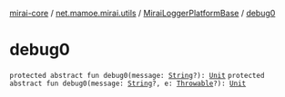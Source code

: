 [mirai-core](../../index.md) / [net.mamoe.mirai.utils](../index.md) / [MiraiLoggerPlatformBase](index.md) / [debug0](./debug0.md)

# debug0

`protected abstract fun debug0(message: `[`String`](https://kotlinlang.org/api/latest/jvm/stdlib/kotlin/-string/index.html)`?): `[`Unit`](https://kotlinlang.org/api/latest/jvm/stdlib/kotlin/-unit/index.html)
`protected abstract fun debug0(message: `[`String`](https://kotlinlang.org/api/latest/jvm/stdlib/kotlin/-string/index.html)`?, e: `[`Throwable`](https://kotlinlang.org/api/latest/jvm/stdlib/kotlin/-throwable/index.html)`?): `[`Unit`](https://kotlinlang.org/api/latest/jvm/stdlib/kotlin/-unit/index.html)